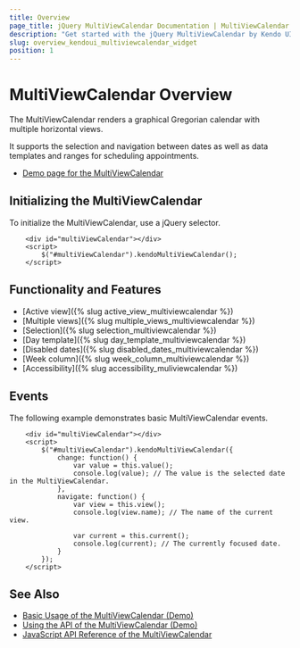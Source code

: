 ```yaml
---
title: Overview
page_title: jQuery MultiViewCalendar Documentation | MultiViewCalendar Overview | Kendo UI
description: "Get started with the jQuery MultiViewCalendar by Kendo UI and learn how to initialize the widget and use its events."
slug: overview_kendoui_multiviewcalendar_widget
position: 1
---
```


# MultiViewCalendar Overview

The MultiViewCalendar renders a graphical Gregorian calendar with multiple horizontal views.

It supports the selection and navigation between dates as well as data templates and ranges for scheduling appointments.

* [Demo page for the MultiViewCalendar](https://demos.telerik.com/kendo-ui/multiviewcalendar/index)

## Initializing the MultiViewCalendar

To initialize the MultiViewCalendar, use a jQuery selector.

```dojo
    <div id="multiViewCalendar"></div>
    <script>
        $("#multiViewCalendar").kendoMultiViewCalendar();
    </script>
```

## Functionality and Features

* [Active view]({% slug active_view_multiviewcalendar %})
* [Multiple views]({% slug multiple_views_multiviewcalendar %})
* [Selection]({% slug selection_multiviewcalendar %})
* [Day template]({% slug day_template_multiviewcalendar %})
* [Disabled dates]({% slug disabled_dates_multiviewcalendar %})
* [Week column]({% slug week_column_multiviewcalendar %})
* [Accessibility]({% slug accessibility_muliviewcalendar %})

## Events

The following example demonstrates basic MultiViewCalendar events.

```dojo
    <div id="multiViewCalendar"></div>
    <script>
        $("#multiViewCalendar").kendoMultiViewCalendar({
            change: function() {
                var value = this.value();
                console.log(value); // The value is the selected date in the MultiViewCalendar.
            },
            navigate: function() {
                var view = this.view();
                console.log(view.name); // The name of the current view.

                var current = this.current();
                console.log(current); // The currently focused date.
            }
        });
    </script>
```

## See Also

* [Basic Usage of the MultiViewCalendar (Demo)](https://demos.telerik.com/kendo-ui/multiviewcalendar/index)
* [Using the API of the MultiViewCalendar (Demo)](https://demos.telerik.com/kendo-ui/multiviewcalendar/api)
* [JavaScript API Reference of the MultiViewCalendar](/api/javascript/ui/multiviewcalendar)
